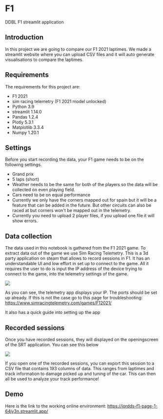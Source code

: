 # F1
DDBL F1 streamlit application

## Introduction
In this project we are going to compare our F1 2021 laptimes. 
We made a streamlit website where you can upload CSV files and it will auto generate visualisations to compare the laptimes.

## Requirements

The requirements for this project are:
- F1 2021
- sim racing telemetry (F1 2021 model unlocked)
- Python 3.9
- streamlit 1.14.0
- Pandas 1.2.4
- Plotly 5.3.1
- Matplotlib 3.3.4
- Numpy 1.20.1

## Settings

Before you start recording the data, your F1 game needs to be on the following settings.
- Grand prix
- 5 laps (short)
- Weather needs to be the same for both of the players so the data will be collected on even playing field.
- Cars need to be on equal performance
- Currently we only have the corners mapped out for spain but it will be a feature that can be added in the future. But other circuits can also be raced at but corners won't be mapped out in the telemetry.
- Currently you need to upload 2 player files, if you upload one file it will show errors. 

## Data collection

The data used in this notebook is gathered from the F1 2021 game. To extract data out of the game we use Sim Racing Telemetry. This is a 3d party application on steam that allows to record sessions in F1. It has an understandable UI and low effort in set up to connect to the game. All it requires the user to do is input the IP address of the device trying to connect to the game, into the telemetry settings of the game. 

<img src = "https://i.imgur.com/y3sHjIX.png">

As you can see, the telemetry app displays your IP. The ports should be set up already. If this is not the case go to this page for troubleshooting: https://www.simracingtelemetry.com/games/F12021/

It also has a quick guide into setting up the app

## Recorded sessions
Once you have recorded sessions, they will displayed on the openingscreen of the SRT application. You can see this below

<img src = "https://i.imgur.com/pzqDaIt.png">

If you open one of the recorded sessions, you can export this session to a CSV file that contains 193 columns of data. This ranges from laptimes and track information to damage picked up and tuning of the car. This can then all be used to analyze your track performance!

## Demo

Here is the link to the working online environment: https://jordds-f1-page-1-64jy3n.streamlit.app/ 

